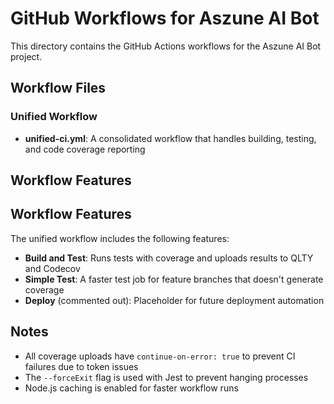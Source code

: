 # GitHub Workflows for Aszune AI Bot

This directory contains the GitHub Actions workflows for the Aszune AI Bot project.

## Workflow Files

### Unified Workflow

- **unified-ci.yml**: A consolidated workflow that handles building, testing, and code coverage reporting

## Workflow Features

## Workflow Features

The unified workflow includes the following features:

- **Build and Test**: Runs tests with coverage and uploads results to QLTY and Codecov
- **Simple Test**: A faster test job for feature branches that doesn't generate coverage
- **Deploy** (commented out): Placeholder for future deployment automation

## Notes

- All coverage uploads have `continue-on-error: true` to prevent CI failures due to token issues
- The `--forceExit` flag is used with Jest to prevent hanging processes
- Node.js caching is enabled for faster workflow runs
